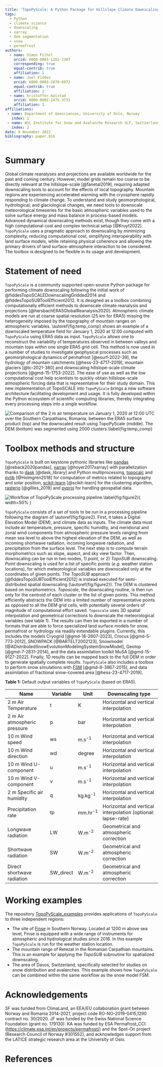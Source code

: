 ```yaml
---
title: 'TopoPyScale: A Python Package for Hillslope Climate Downscaling'
tags:
  - Python
  - climate science
  - downscaling
  - xarray
  - dem segmentation
  - snow
  - permafrost
authors:
  - name: Simon Filhol
    orcid: 0000-0003-1282-7307
    corresponding: true
    equal-contrib: true
    affiliation: 1
  - name: Joel Fiddes
    orcid: 0000-0003-2870-6972
    equal-contrib: true
    affiliation: 2
  - name: Kristoffer Aalstad
    orcid: 0000-0002-2475-3731
    affiliation: 1
affiliations:
 - name: Department of Geosciences, University of Oslo, Norway
   index: 1
 - name: WSL Institute for Snow and Avalanche Research SLF, Switzerland
   index: 2
date: 8 November 2022
bibliography: paper.bib
---
```


# Summary

Global climate reanalyses and projections are available worldwide for the past and coming century. However, model grids remain too coarse to be directly relevant at the hillslope-scale [@fanetal2019], requiring adapted downscaling tools to account for the effects of local topography. Mountain regions are experiencing accelerated warming with the cryosphere rapidly responding to climate change. To understand and study geomorphological, hydrological, and glaciological changes, we need tools to downscale meteorological timeseries for the basic atmospheric variables used to the solve surface energy and mass balance in process-based models. Advanced dynamical downscaling methods exist, though they come with a high computational cost and complex technical setup [@Kruyt2022]. `TopoPyScale` uses a pragmatic approach to downscaling by minimizing complexity, reducing computational cost, simplifying interoperability with land surface models, while retaining physical coherence and allowing the primary drivers of land surface-atmosphere interaction to be considered. The toolbox is designed to be flexible in its usage and development. 

# Statement of need

`TopoPyScale` is a community supported open-source Python package for performing climate downscaling following the initial work of @fiddesTopoSCALEDownscalingGridded2014 and @fiddesTopoSUBToolEfficient2012. It is designed as a toolbox combining computationally efficient methods to downscale climate reanalysis and projections [@hersbachERA5GlobalReanalysis2020]. Atmospheric climate models are run at coarse spatial resolution (25 km for ERA5) missing the heterogeneity imposed by the topography of mountain ranges on atmospheric variables. \autoref{fig:temp_comp} shows an example of a downscaled temperature field for January 1, 2020 at 12:00 computed with `TopoPyScale` using ERA5 data as input. `TopoPyScale` allows one to reconstruct the variability of temperatures observed in between valleys and mountain tops within one single ERA5 grid cell. This method is now used in a number of studies to investigate geophysical processes such as geomorphological dynamics of permafrost [@esurf-2022-39], the hydrology of mountain catchments [@hess-23-4717-2019], mountain glaciers [@tc-2021-380] and downscaling hillslope-scale climate projections [@gmd-15-1753-2022]. The ease of use as well as the low computational cost help scientists to quickly obtain hillslope-scale atmospheric forcing data that is representative for their study domain. This new implementation of TopoSCALE into `TopoPyScale` brings a new software architecture facilitating development and usage. It is fully developed within the Python ecosystem of scientific computing libraries, thereby integrating every processing steps into a single workflow.

![Comparison of the 2 m air temperature on January 1, 2020 at 12:00 UTC over the Southern Carpathians, Romania, between the ERA5 surface product (top) and the downscaled result using TopoPyScale (middle). The DEM (bottom) was segmented using 2000 clusters.\label{fig:temp_comp}](temperature_comparison_crop_scaled.jpg)

# Toolbox methods and structure

`TopoPyScale` is built on keystone pythonic libraries like [pandas](https://pandas.pydata.org/) [@reback2020pandas], [xarray](https://docs.xarray.dev/en/stable/) [@hoyer2017xarray] with parallelization thanks to [dask](https://docs.dask.org/en/stable/) [@dask_library] and Python multiprocessing, [topocalc](https://github.com/USDA-ARS-NWRC/topocalc) and [pvlib](https://pvlib-python.readthedocs.io/en/stable/index.html) [@Holmgren2018] for computation of metrics related to topography and solar position, [scikit-learn](https://scikit-learn.org/stable/) [@scikit-learn] for the clustering algorithm, [rasterio](https://rasterio.readthedocs.io/en/latest/index.html) [@gillies_2019] and [pyproj](https://pyproj4.github.io/pyproj/stable/) for handling geospatial data.

![Workflow of TopoPyScale processing pipeline.\label{fig:figure2}](figure2.png){ width=50% }

`TopoPyScale` consists of a set of tools to be run in a processing pipeline following the diagram of \autoref{fig:figure2}. First, it takes a Digital Elevation Model (DEM), and climate data as inputs. The climate data must include air temperature, pressure, specific humidity, and meridional and zonal wind components from atmospheric pressure levels ranging from mean sea level to above the highest elevation of the DEM, as well as incoming shortwave radiation, incoming longwave radiation, and precipitation from the surface level. The next step is to compute terrain morphometrics such as slope, aspect, and sky view factor. Then, downscaling can be run in two modes, 1) *point*, or 2) *TopoSUB* downscaling. *Point* downscaling is used for a list of specific points (*e.g.* weather station locations), for which meteorological variables are downscaled only at the coordinates of given points. The *TopoSUB* approach [@fiddesTopoSUBToolEfficient2012] is instead executed for semi-distributed spatial downscaling (\autoref{fig:figure2}). The DEM is clustered based on morphometrics. *Toposcale*, the downscaling routine, is then run only for the centroid of each cluster or the list of given points. This method efficiently abstracts the DEM into a limited number of representative points as opposed to all the DEM grid cells, with potentially several orders of magnitude of computational effort saved. `Toposcale` uses 3D spatial interpolation and geometrical corrections to downscale the meteorological variables (see table 1). The results can then be exported in a number of formats that are able to force specialized land surface models for snow, permafrost or hydrology via readily extendable plugins. Currently, this includes the models Cryogrid [@gmd-16-2607-2023], Crocus [@gmd-5-773-2012], SNOWPACK [@BARTELT2002123], Snowmodel [@ADistributedSnowEvolutionModelingSystemSnowModel], Geotop [@gmd-7-2831-2014], and the data assimilation toolkit MuSA [@gmd-15-9127-2022]. Finally, 1D results can be mapped back to the full DEM in order to generate spatially complete results. `TopoPyScale` also includes a toolbox to perform snow simulations with [FSM](https://github.com/RichardEssery/FSM) [@gmd-8-3867-2015], and data assimilation of fractional snow-covered area [@hess-23-4717-2019].

**Table 1:** Default output variables of `TopoPyScale` (based on ERA5).

| Name                         | Variable  | Unit               | Downscaling type                                             |
| ---------------------------- | --------- | ------------------ | ------------------------------------------------------------ |
| 2 m Air Temperature          | t         | K                  | Horizontal and vertical interpolation                        |
| 2 m Air atmospheric pressure | p         | bar                | Horizontal and vertical interpolation                        |
| 10 m Wind speed              | ws        | m.s<sup>-1</sup>   | Horizontal and vertical interpolation                        |
| 10 m Wind direction          | wd        | degree             | Horizontal and vertical interpolation                        |
| 10 m Wind U-component        | u         | m.s<sup>-1</sup>   | Horizontal and vertical interpolation                        |
| 10 m Wind V-component        | v         | m.s<sup>-1</sup>   | Horizontal and vertical interpolation                        |
| 2 m Specific air humidity    | q         | kg.kg<sup>-1</sup> | Horizontal and vertical interpolation                        |
| Precipitation rate           | tp        | mm.hr<sup>-1</sup> | Horizontal and vertical interpolation (optional: lapse-rate) |
| Longwave radiation           | LW        | W.m<sup>-2</sup>   | Geometrical and atmospheric correction                       |
| Shortwave radiation          | SW        | W.m<sup>-2</sup>   | Geometrical and atmospheric correction                       |
| Direct shortwave radiation   | SW_direct | W.m<sup>-2</sup>   | Geometrical and atmospheric correction                       |



# Working examples

The repository [TopoPyScale_examples](https://github.com/ArcticSnow/TopoPyScale_examples) provides applications of `TopoPyScale` to three independent regions:

- The site of [Finse](https://www.mn.uio.no/geo/english/research/groups/latice/infrastructure/) in Southern Norway. Located at 1200 m above sea level, Finse is equipped with a wide range of instruments for atmospheric and hydrological studies since 2016. In this example `TopoPyScale` is run for the weather station location.
- The mountain range of Retezat in the Romanian Carpathian mountains. This is an example for applying the *TopoSUB* subroutine for spatialized downscaling.
- The area of Davos, Switzerland, specifically selected for studies on snow distribution and avalanches. This example shows how `TopoPyScale` can be combined within the same workflow as the snow model FSM.

# Acknowledgements

SF was funded from ClimaLand, an EEA/EU collaboration grant between Norway and Romania 2014-2021, project code RO-NO-2019-0415,1290 contract no. 30/2020. JF was funded by the Swiss National Science Foundation (grant no. 179130). KA was funded by ESA Permafrost_CCI (https://climate.esa.int/en/projects/permafrost/) and the Spot-On project (Research Council of Norway #301552), and acknowledges support from the LATICE strategic research area at the University of Oslo.


# References

